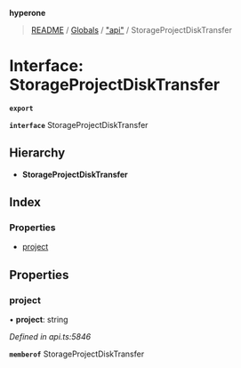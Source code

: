 **hyperone**

> [README](../README.md) / [Globals](../globals.md) / ["api"](../modules/_api_.md) / StorageProjectDiskTransfer

# Interface: StorageProjectDiskTransfer

**`export`** 

**`interface`** StorageProjectDiskTransfer

## Hierarchy

* **StorageProjectDiskTransfer**

## Index

### Properties

* [project](_api_.storageprojectdisktransfer.md#project)

## Properties

### project

•  **project**: string

*Defined in api.ts:5846*

**`memberof`** StorageProjectDiskTransfer
